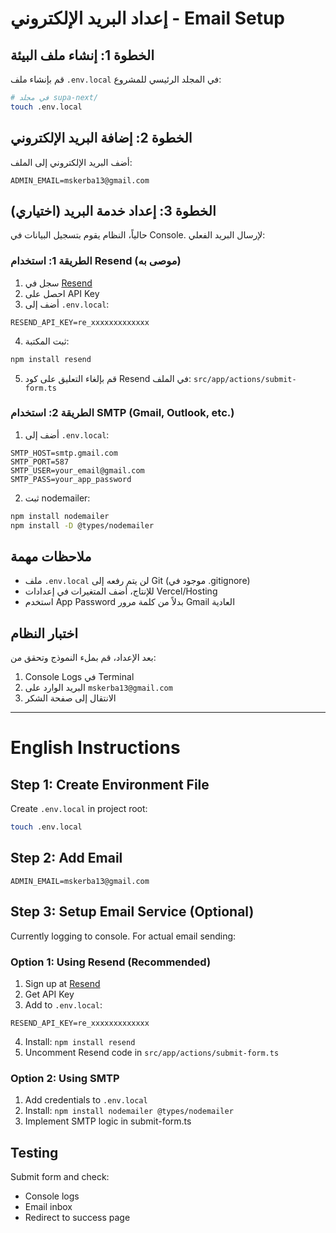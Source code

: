 # إعداد البريد الإلكتروني - Email Setup

## الخطوة 1: إنشاء ملف البيئة

قم بإنشاء ملف `.env.local` في المجلد الرئيسي للمشروع:

```bash
# في مجلد supa-next/
touch .env.local
```

## الخطوة 2: إضافة البريد الإلكتروني

أضف البريد الإلكتروني إلى الملف:

```env
ADMIN_EMAIL=mskerba13@gmail.com
```

## الخطوة 3: إعداد خدمة البريد (اختياري)

حالياً، النظام يقوم بتسجيل البيانات في Console. لإرسال البريد الفعلي:

### الطريقة 1: استخدام Resend (موصى به)

1. سجل في [Resend](https://resend.com)
2. احصل على API Key
3. أضف إلى `.env.local`:

```env
RESEND_API_KEY=re_xxxxxxxxxxxxx
```

4. ثبت المكتبة:

```bash
npm install resend
```

5. قم بإلغاء التعليق على كود Resend في الملف:
   `src/app/actions/submit-form.ts`

### الطريقة 2: استخدام SMTP (Gmail, Outlook, etc.)

1. أضف إلى `.env.local`:

```env
SMTP_HOST=smtp.gmail.com
SMTP_PORT=587
SMTP_USER=your_email@gmail.com
SMTP_PASS=your_app_password
```

2. ثبت nodemailer:

```bash
npm install nodemailer
npm install -D @types/nodemailer
```

## ملاحظات مهمة

- ملف `.env.local` لن يتم رفعه إلى Git (موجود في .gitignore)
- للإنتاج، أضف المتغيرات في إعدادات Vercel/Hosting
- استخدم App Password بدلاً من كلمة مرور Gmail العادية

## اختبار النظام

بعد الإعداد، قم بملء النموذج وتحقق من:

1. Console Logs في Terminal
2. البريد الوارد على `mskerba13@gmail.com`
3. الانتقال إلى صفحة الشكر

---

# English Instructions

## Step 1: Create Environment File

Create `.env.local` in project root:

```bash
touch .env.local
```

## Step 2: Add Email

```env
ADMIN_EMAIL=mskerba13@gmail.com
```

## Step 3: Setup Email Service (Optional)

Currently logging to console. For actual email sending:

### Option 1: Using Resend (Recommended)

1. Sign up at [Resend](https://resend.com)
2. Get API Key
3. Add to `.env.local`:

```env
RESEND_API_KEY=re_xxxxxxxxxxxxx
```

4. Install: `npm install resend`
5. Uncomment Resend code in `src/app/actions/submit-form.ts`

### Option 2: Using SMTP

1. Add credentials to `.env.local`
2. Install: `npm install nodemailer @types/nodemailer`
3. Implement SMTP logic in submit-form.ts

## Testing

Submit form and check:
- Console logs
- Email inbox
- Redirect to success page

